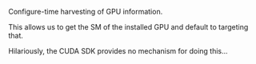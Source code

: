 Configure-time harvesting of GPU information.

This allows us to get the SM of the installed GPU and default to targeting that.

Hilariously, the CUDA SDK provides no mechanism for doing this...
